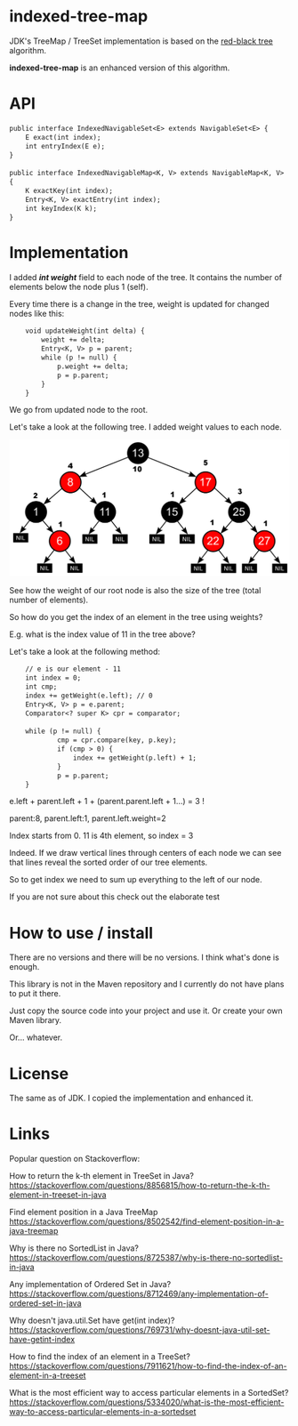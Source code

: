 # indexed-tree-map

JDK's TreeMap / TreeSet implementation is based on the [red-black tree](https://en.wikipedia.org/wiki/Red%E2%80%93black_tree) algorithm.

**indexed-tree-map** is an enhanced version of this algorithm.

# API
    public interface IndexedNavigableSet<E> extends NavigableSet<E> {
        E exact(int index);
        int entryIndex(E e);
    }

    public interface IndexedNavigableMap<K, V> extends NavigableMap<K, V> {
        K exactKey(int index);
        Entry<K, V> exactEntry(int index);
        int keyIndex(K k);
    }

# Implementation

I added __*int weight*__ field to each node of the tree. 
It contains the number of elements below the node plus 1 (self).

Every time there is a change in the tree, weight is updated for changed nodes like this:

        void updateWeight(int delta) {
            weight += delta;
            Entry<K, V> p = parent;
            while (p != null) {
                p.weight += delta;
                p = p.parent;
            }
        }

We go from updated node to the root.

Let's take a look at the following tree. I added weight values to each node.

![Red-black tree with weights](screenshots/Red-black_tree_example.svg.png)

See how the weight of our root node is also the size of the tree (total number of elements).

So how do you get the index of an element in the tree using weights?

E.g. what is the index value of 11 in the tree above?

Let's take a look at the following method:

        // e is our element - 11
        int index = 0;
        int cmp;
        index += getWeight(e.left); // 0
        Entry<K, V> p = e.parent;
        Comparator<? super K> cpr = comparator;

        while (p != null) {
                cmp = cpr.compare(key, p.key);
                if (cmp > 0) {
                    index += getWeight(p.left) + 1;
                }
                p = p.parent;
        }

e.left + parent.left + 1 + (parent.parent.left + 1...) = 3 ! 

parent:8, parent.left:1, parent.left.weight=2

Index starts from 0. 11 is 4th element, so index = 3


Indeed. If we draw vertical lines through centers of each node 
we can see that lines reveal the sorted order of our tree elements.

So to get index we need to sum up everything to the left of our node.

If you are not sure about this check out the elaborate test

# How to use / install
There are no versions and there will be no versions. I think what's done is enough.

This library is not in the Maven repository and I currently do not have plans to put it there.

Just copy the source code into your project and use it. Or create your own Maven library. 

Or... whatever. 

# License
The same as of JDK. I copied the implementation and enhanced it. 

# Links
Popular question on Stackoverflow:

How to return the k-th element in TreeSet in Java?
https://stackoverflow.com/questions/8856815/how-to-return-the-k-th-element-in-treeset-in-java

Find element position in a Java TreeMap
https://stackoverflow.com/questions/8502542/find-element-position-in-a-java-treemap

Why is there no SortedList in Java?
https://stackoverflow.com/questions/8725387/why-is-there-no-sortedlist-in-java

Any implementation of Ordered Set in Java?
https://stackoverflow.com/questions/8712469/any-implementation-of-ordered-set-in-java

Why doesn't java.util.Set have get(int index)?
https://stackoverflow.com/questions/769731/why-doesnt-java-util-set-have-getint-index

How to find the index of an element in a TreeSet?
https://stackoverflow.com/questions/7911621/how-to-find-the-index-of-an-element-in-a-treeset

What is the most efficient way to access particular elements in a SortedSet?
https://stackoverflow.com/questions/5334020/what-is-the-most-efficient-way-to-access-particular-elements-in-a-sortedset